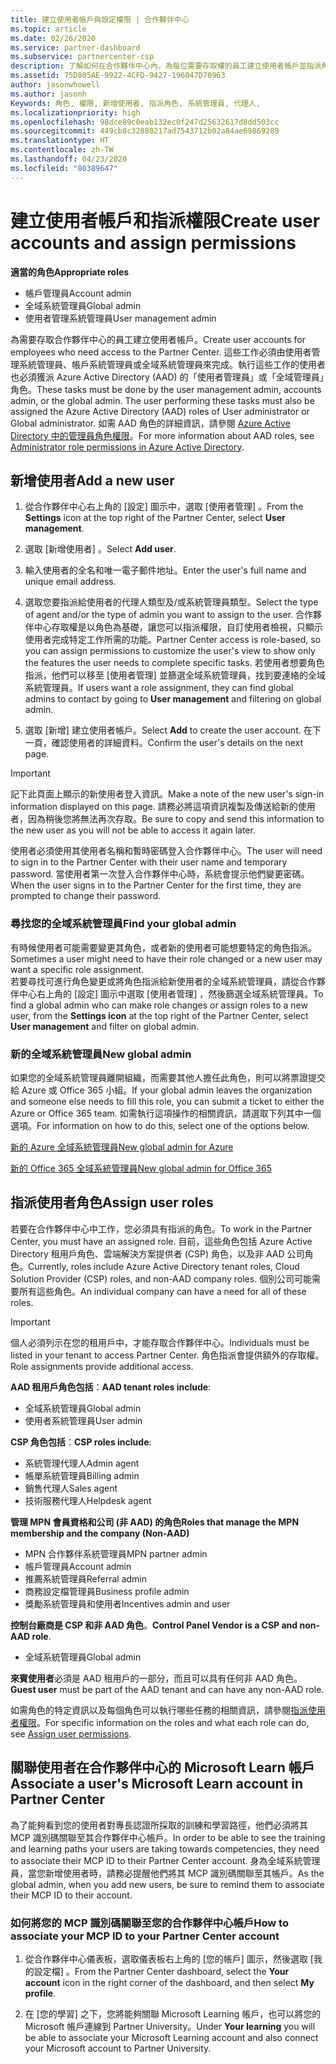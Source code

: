 ```yaml
---
title: 建立使用者帳戶與設定權限 | 合作夥伴中心
ms.topic: article
ms.date: 02/26/2020
ms.service: partner-dashboard
ms.subservice: partnercenter-csp
description: 了解如何在合作夥伴中心內，為每位需要存取權的員工建立使用者帳戶並指派角色。 具有不同系統管理員權限的使用者都可以執行此動作。
ms.assetid: 75D805AE-9922-4CFD-9427-196047D70963
author: jasonwhowell
ms.author: jasonh
Keywords: 角色, 權限, 新增使用者, 指派角色, 系統管理員, 代理人,
ms.localizationpriority: high
ms.openlocfilehash: 98dce89c0eab132ec0f247d25632617d8dd503cc
ms.sourcegitcommit: 449cb8c32880217ad7543712b02a84ae69869289
ms.translationtype: HT
ms.contentlocale: zh-TW
ms.lasthandoff: 04/23/2020
ms.locfileid: "80389647"
---
```

# <a name="create-user-accounts-and-assign-permissions"></a><span data-ttu-id="b76e9-105">建立使用者帳戶和指派權限</span><span class="sxs-lookup"><span data-stu-id="b76e9-105">Create user accounts and assign permissions</span></span>

<span data-ttu-id="b76e9-106">**適當的角色**</span><span class="sxs-lookup"><span data-stu-id="b76e9-106">**Appropriate roles**</span></span>

- <span data-ttu-id="b76e9-107">帳戶管理員</span><span class="sxs-lookup"><span data-stu-id="b76e9-107">Account admin</span></span>
- <span data-ttu-id="b76e9-108">全域系統管理員</span><span class="sxs-lookup"><span data-stu-id="b76e9-108">Global admin</span></span>
- <span data-ttu-id="b76e9-109">使用者管理系統管理員</span><span class="sxs-lookup"><span data-stu-id="b76e9-109">User management admin</span></span>

<span data-ttu-id="b76e9-110">為需要存取合作夥伴中心的員工建立使用者帳戶。</span><span class="sxs-lookup"><span data-stu-id="b76e9-110">Create user accounts for employees who need access to the Partner Center.</span></span> <span data-ttu-id="b76e9-111">這些工作必須由使用者管理系統管理員、帳戶系統管理員或全域系統管理員來完成。執行這些工作的使用者也必須獲派 Azure Active Directory (AAD) 的「使用者管理員」或「全域管理員」角色。</span><span class="sxs-lookup"><span data-stu-id="b76e9-111">These tasks must be done by the user management admin, accounts admin, or the global admin. The user performing these tasks must also be assigned the Azure Active Directory (AAD) roles of User administrator or Global administrator.</span></span> <span data-ttu-id="b76e9-112">如需 AAD 角色的詳細資訊，請參閱 [Azure Active Directory 中的管理員角色權限](https://docs.microsoft.com/azure/active-directory/users-groups-roles/directory-assign-admin-roles)。</span><span class="sxs-lookup"><span data-stu-id="b76e9-112">For more information about AAD roles, see [Administrator role permissions in Azure Active Directory](https://docs.microsoft.com/azure/active-directory/users-groups-roles/directory-assign-admin-roles).</span></span>


## <a name="add-a-new-user"></a><span data-ttu-id="b76e9-113">新增使用者</span><span class="sxs-lookup"><span data-stu-id="b76e9-113">Add a new user</span></span>

1. <span data-ttu-id="b76e9-114">從合作夥伴中心右上角的 [設定]  圖示中，選取 [使用者管理]  。</span><span class="sxs-lookup"><span data-stu-id="b76e9-114">From the **Settings** icon at the top right of the Partner Center, select **User management**.</span></span>

2. <span data-ttu-id="b76e9-115">選取 [新增使用者]  。</span><span class="sxs-lookup"><span data-stu-id="b76e9-115">Select **Add user**.</span></span>

3. <span data-ttu-id="b76e9-116">輸入使用者的全名和唯一電子郵件地址。</span><span class="sxs-lookup"><span data-stu-id="b76e9-116">Enter the user's full name and unique email address.</span></span>

4. <span data-ttu-id="b76e9-117">選取您要指派給使用者的代理人類型及/或系統管理員類型。</span><span class="sxs-lookup"><span data-stu-id="b76e9-117">Select the type of agent and/or the type of admin you want to assign to the user.</span></span> <span data-ttu-id="b76e9-118">合作夥伴中心存取權是以角色為基礎，讓您可以指派權限，自訂使用者檢視，只顯示使用者完成特定工作所需的功能。</span><span class="sxs-lookup"><span data-stu-id="b76e9-118">Partner Center access is role-based, so you can assign permissions to customize the user's view to show only the features the user needs to complete specific tasks.</span></span>  <span data-ttu-id="b76e9-119">若使用者想要角色指派，他們可以移至 [使用者管理]  並篩選全域系統管理員，找到要連絡的全域系統管理員。</span><span class="sxs-lookup"><span data-stu-id="b76e9-119">If users want a role assignment, they can find global admins to contact by going to **User management** and filtering on global admin.</span></span>

5. <span data-ttu-id="b76e9-120">選取 [新增]  建立使用者帳戶。</span><span class="sxs-lookup"><span data-stu-id="b76e9-120">Select **Add** to create the user account.</span></span> <span data-ttu-id="b76e9-121">在下一頁，確認使用者的詳細資料。</span><span class="sxs-lookup"><span data-stu-id="b76e9-121">Confirm the user's details on the next page.</span></span>

> [!IMPORTANT]  
> <span data-ttu-id="b76e9-122">記下此頁面上顯示的新使用者登入資訊。</span><span class="sxs-lookup"><span data-stu-id="b76e9-122">Make a note of the new user's sign-in information displayed on this page.</span></span> <span data-ttu-id="b76e9-123">請務必將這項資訊複製及傳送給新的使用者，因為稍後您將無法再次存取。</span><span class="sxs-lookup"><span data-stu-id="b76e9-123">Be sure to copy and send this information to the new user as you will not be able to access it again later.</span></span> 


<span data-ttu-id="b76e9-124">使用者必須使用其使用者名稱和暫時密碼登入合作夥伴中心。</span><span class="sxs-lookup"><span data-stu-id="b76e9-124">The user will need to sign in to the Partner Center with their user name and temporary password.</span></span> <span data-ttu-id="b76e9-125">當使用者第一次登入合作夥伴中心時，系統會提示他們變更密碼。</span><span class="sxs-lookup"><span data-stu-id="b76e9-125">When the user signs in to the Partner Center for the first time, they are prompted to change their password.</span></span> 


### <a name="find-your-global-admin"></a><span data-ttu-id="b76e9-126">尋找您的全域系統管理員</span><span class="sxs-lookup"><span data-stu-id="b76e9-126">Find your global admin</span></span>

<span data-ttu-id="b76e9-127">有時候使用者可能需要變更其角色，或者新的使用者可能想要特定的角色指派。</span><span class="sxs-lookup"><span data-stu-id="b76e9-127">Sometimes a user might need to have their role changed or a new user may want a specific role assignment.</span></span>  
<span data-ttu-id="b76e9-128">若要尋找可進行角色變更或將角色指派給新使用者的全域系統管理員，請從合作夥伴中心右上角的 [設定]  圖示中選取 [使用者管理]  ，然後篩選全域系統管理員。</span><span class="sxs-lookup"><span data-stu-id="b76e9-128">To find a global admin who can make role changes or assign roles to a new user, from the **Settings icon** at the top right of the Partner Center, select **User management** and filter on global admin.</span></span> 


### <a name="new-global-admin"></a><span data-ttu-id="b76e9-129">新的全域系統管理員</span><span class="sxs-lookup"><span data-stu-id="b76e9-129">New global admin</span></span>

<span data-ttu-id="b76e9-130">如果您的全域系統管理員離開組織，而需要其他人擔任此角色，則可以將票證提交給 Azure 或 Office 365 小組。</span><span class="sxs-lookup"><span data-stu-id="b76e9-130">If your global admin leaves the organization and someone else needs to fill this role, you can submit a ticket to either the Azure or Office 365 team.</span></span> <span data-ttu-id="b76e9-131">如需執行這項操作的相關資訊，請選取下列其中一個選項。</span><span class="sxs-lookup"><span data-stu-id="b76e9-131">For information on how to do this, select one of the options below.</span></span>

[<span data-ttu-id="b76e9-132">新的 Azure 全域系統管理員</span><span class="sxs-lookup"><span data-stu-id="b76e9-132">New global admin for Azure</span></span>](https://support.microsoft.com/help/4505981/what-to-do-if-the-only-admin-for-your-mpn-program-has-left-the-company)

[<span data-ttu-id="b76e9-133">新的 Office 365 全域系統管理員</span><span class="sxs-lookup"><span data-stu-id="b76e9-133">New global admin for Office 365</span></span>](https://admin.microsoft.com/)


## <a name="assign-user-roles"></a><span data-ttu-id="b76e9-134">指派使用者角色</span><span class="sxs-lookup"><span data-stu-id="b76e9-134">Assign user roles</span></span>

<span data-ttu-id="b76e9-135">若要在合作夥伴中心中工作，您必須具有指派的角色。</span><span class="sxs-lookup"><span data-stu-id="b76e9-135">To work in the Partner Center, you must have an assigned role.</span></span>  <span data-ttu-id="b76e9-136">目前，這些角色包括 Azure Active Directory 租用戶角色、雲端解決方案提供者 (CSP) 角色，以及非 AAD 公司角色。</span><span class="sxs-lookup"><span data-stu-id="b76e9-136">Currently, roles include Azure Active Directory tenant roles, Cloud Solution Provider (CSP) roles, and non-AAD company roles.</span></span> <span data-ttu-id="b76e9-137">個別公司可能需要所有這些角色。</span><span class="sxs-lookup"><span data-stu-id="b76e9-137">An individual company can have a need for all of these roles.</span></span>

>[!Important]
><span data-ttu-id="b76e9-138">個人必須列示在您的租用戶中，才能存取合作夥伴中心。</span><span class="sxs-lookup"><span data-stu-id="b76e9-138">Individuals must be listed in your tenant to access Partner Center.</span></span> <span data-ttu-id="b76e9-139">角色指派會提供額外的存取權。</span><span class="sxs-lookup"><span data-stu-id="b76e9-139">Role assignments provide additional access.</span></span>


<span data-ttu-id="b76e9-140">**AAD 租用戶角色包括**：</span><span class="sxs-lookup"><span data-stu-id="b76e9-140">**AAD tenant roles include**:</span></span>
- <span data-ttu-id="b76e9-141">全域系統管理員</span><span class="sxs-lookup"><span data-stu-id="b76e9-141">Global admin</span></span>
- <span data-ttu-id="b76e9-142">使用者系統管理員</span><span class="sxs-lookup"><span data-stu-id="b76e9-142">User admin</span></span>

<span data-ttu-id="b76e9-143">**CSP 角色包括**：</span><span class="sxs-lookup"><span data-stu-id="b76e9-143">**CSP roles include**:</span></span>
- <span data-ttu-id="b76e9-144">系統管理代理人</span><span class="sxs-lookup"><span data-stu-id="b76e9-144">Admin agent</span></span>
- <span data-ttu-id="b76e9-145">帳單系統管理員</span><span class="sxs-lookup"><span data-stu-id="b76e9-145">Billing admin</span></span>
- <span data-ttu-id="b76e9-146">銷售代理人</span><span class="sxs-lookup"><span data-stu-id="b76e9-146">Sales agent</span></span>
- <span data-ttu-id="b76e9-147">技術服務代理人</span><span class="sxs-lookup"><span data-stu-id="b76e9-147">Helpdesk agent</span></span>

<span data-ttu-id="b76e9-148">**管理 MPN 會員資格和公司 (非 AAD) 的角色**</span><span class="sxs-lookup"><span data-stu-id="b76e9-148">**Roles that manage the MPN membership and the company (Non-AAD)**</span></span>
- <span data-ttu-id="b76e9-149">MPN 合作夥伴系統管理員</span><span class="sxs-lookup"><span data-stu-id="b76e9-149">MPN partner admin</span></span>
- <span data-ttu-id="b76e9-150">帳戶管理員</span><span class="sxs-lookup"><span data-stu-id="b76e9-150">Account admin</span></span>
- <span data-ttu-id="b76e9-151">推薦系統管理員</span><span class="sxs-lookup"><span data-stu-id="b76e9-151">Referral admin</span></span>
- <span data-ttu-id="b76e9-152">商務設定檔管理員</span><span class="sxs-lookup"><span data-stu-id="b76e9-152">Business profile admin</span></span>
- <span data-ttu-id="b76e9-153">獎勵系統管理員和使用者</span><span class="sxs-lookup"><span data-stu-id="b76e9-153">Incentives admin and user</span></span>

<span data-ttu-id="b76e9-154">**控制台廠商是 CSP 和非 AAD 角色**。</span><span class="sxs-lookup"><span data-stu-id="b76e9-154">**Control Panel Vendor is a CSP and non-AAD role**.</span></span>
- <span data-ttu-id="b76e9-155">全域系統管理員</span><span class="sxs-lookup"><span data-stu-id="b76e9-155">Global admin</span></span>

<span data-ttu-id="b76e9-156">**來賓使用者**必須是 AAD 租用戶的一部分，而且可以具有任何非 AAD 角色。</span><span class="sxs-lookup"><span data-stu-id="b76e9-156">**Guest user** must be part of the AAD tenant and can have any non-AAD role.</span></span>

<span data-ttu-id="b76e9-157">如需角色的特定資訊以及每個角色可以執行哪些任務的相關資訊，請參閱[指派使用者權限](permissions-overview.md)。</span><span class="sxs-lookup"><span data-stu-id="b76e9-157">For specific information on the roles and what each role can do, see [Assign user permissions](permissions-overview.md).</span></span>

## <a name="associate-a-users-microsoft-learn-account-in-partner-center"></a><span data-ttu-id="b76e9-158">關聯使用者在合作夥伴中心的 Microsoft Learn 帳戶</span><span class="sxs-lookup"><span data-stu-id="b76e9-158">Associate a user's Microsoft Learn account in Partner Center</span></span>

<span data-ttu-id="b76e9-159">為了能夠看到您的使用者對專長認證所採取的訓練和學習路徑，他們必須將其 MCP 識別碼關聯至其合作夥伴中心帳戶。</span><span class="sxs-lookup"><span data-stu-id="b76e9-159">In order to be able to see the training and learning paths your users are taking towards competencies, they need to associate their MCP ID to their Partner Center account.</span></span> <span data-ttu-id="b76e9-160">身為全域系統管理員，當您新增使用者時，請務必提醒他們將其 MCP 識別碼關聯至其帳戶。</span><span class="sxs-lookup"><span data-stu-id="b76e9-160">As the global admin, when you add new users, be sure to remind them to associate their MCP ID to their account.</span></span> 

### <a name="how-to-associate-your-mcp-id-to-your-partner-center-account"></a><span data-ttu-id="b76e9-161">如何將您的 MCP 識別碼關聯至您的合作夥伴中心帳戶</span><span class="sxs-lookup"><span data-stu-id="b76e9-161">How to associate your MCP ID to your Partner Center account</span></span>

1. <span data-ttu-id="b76e9-162">從合作夥伴中心儀表板，選取儀表板右上角的 [您的帳戶]  圖示，然後選取 [我的設定檔]  。</span><span class="sxs-lookup"><span data-stu-id="b76e9-162">From the Partner Center dashboard, select the **Your account** icon in the right corner of the dashboard, and then select **My profile**.</span></span>

2. <span data-ttu-id="b76e9-163">在 [您的學習]  之下，您將能夠關聯 Microsoft Learning 帳戶，也可以將您的 Microsoft 帳戶連線到 Partner University。</span><span class="sxs-lookup"><span data-stu-id="b76e9-163">Under **Your learning** you will be able to associate your Microsoft Learning account and also connect your Microsoft account to Partner University.</span></span>







